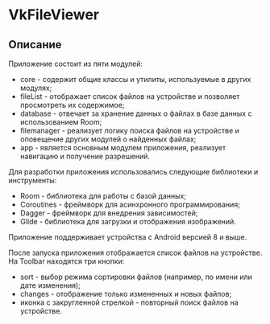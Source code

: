 # VkFileViewer

## Описание

Приложение состоит из пяти модулей: 

- core - содержит общие классы и утилиты, используемые в других модулях;
- fileList - отображает список файлов на устройстве и позволяет просмотреть их содержимое;
- database - отвечает за хранение данных о файлах в базе данных с использованием Room;
- filemanager - реализует логику поиска файлов на устройстве и оповещение других модулей о найденных файлах;
- app - является основным модулем приложения, реализует навигацию и получение разрешений.

Для разработки приложения использовались следующие библиотеки и инструменты:

- Room - библиотека для работы с базой данных;
- Coroutines - фреймворк для асинхронного программирования;
- Dagger - фреймворк для внедрения зависимостей;
- Glide - библиотека для загрузки и отображения изображений.

Приложение поддерживает устройства с Android версией 8 и выше.

После запуска приложения отображается список файлов на устройстве. На Toolbar находятся три кнопки:

- sort - выбор режима сортировки файлов (например, по имени или дате изменения);
- changes - отображение только измененных и новых файлов;
- иконка с закругленной стрелкой - повторный поиск файлов на устройстве.
